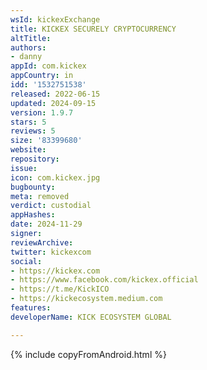 ```yaml
---
wsId: kickexExchange
title: KICKEX SECURELY CRYPTOCURRENCY
altTitle: 
authors:
- danny
appId: com.kickex
appCountry: in
idd: '1532751538'
released: 2022-06-15
updated: 2024-09-15
version: 1.9.7
stars: 5
reviews: 5
size: '83399680'
website: 
repository: 
issue: 
icon: com.kickex.jpg
bugbounty: 
meta: removed
verdict: custodial
appHashes: 
date: 2024-11-29
signer: 
reviewArchive: 
twitter: kickexcom
social:
- https://kickex.com
- https://www.facebook.com/kickex.official
- https://t.me/KickICO
- https://kickecosystem.medium.com
features: 
developerName: KICK ECOSYSTEM GLOBAL

---
```


{% include copyFromAndroid.html %}
